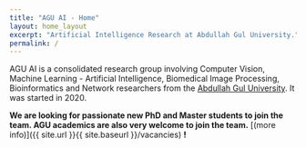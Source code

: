 ```yaml
---
title: "AGU AI - Home"
layout: home_layout
excerpt: "Artificial Intelligence Research at Abdullah Gul University."
permalink: /
---
```

AGU AI is a consolidated research group involving Computer Vision, Machine Learning - Artificial Intelligence, Biomedical Image Processing, Bioinformatics and Network researchers from the [Abdullah Gul University](http://www.agu.edu.tr). It was started in 2020.


**We are  looking for passionate new PhD and Master students to join the team. AGU academics are also very welcome to join the team.** [(more info)]({{ site.url }}{{ site.baseurl }}/vacancies) **!**

